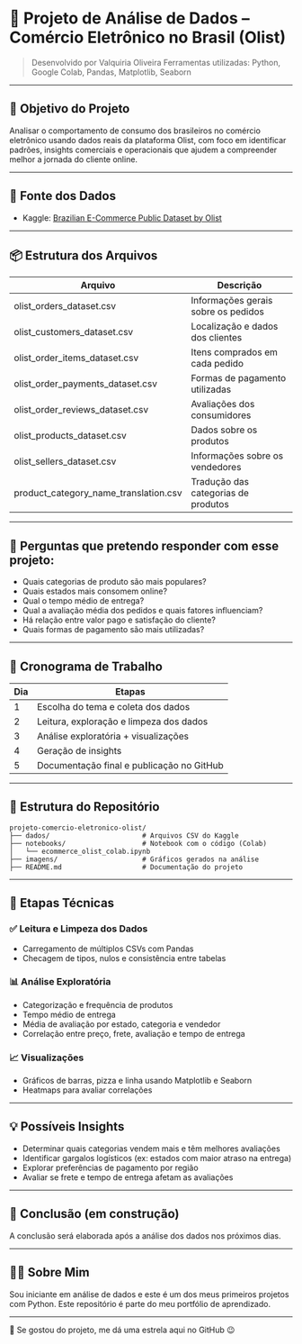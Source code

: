
# 🛒 Projeto de Análise de Dados – Comércio Eletrônico no Brasil (Olist)

> Desenvolvido por Valquiria Oliveira
> Ferramentas utilizadas: Python, Google Colab, Pandas, Matplotlib, Seaborn

---

## 🧠 Objetivo do Projeto

Analisar o comportamento de consumo dos brasileiros no comércio eletrônico usando dados reais da plataforma Olist, com foco em identificar padrões, insights comerciais e operacionais que ajudem a compreender melhor a jornada do cliente online.

---

## 🔗 Fonte dos Dados

- Kaggle: [Brazilian E-Commerce Public Dataset by Olist](https://www.kaggle.com/datasets/olistbr/brazilian-ecommerce/data)

---

## 📦 Estrutura dos Arquivos

| Arquivo                          | Descrição                                       |
|----------------------------------|-------------------------------------------------|
| olist_orders_dataset.csv         | Informações gerais sobre os pedidos             |
| olist_customers_dataset.csv      | Localização e dados dos clientes                |
| olist_order_items_dataset.csv    | Itens comprados em cada pedido                  |
| olist_order_payments_dataset.csv | Formas de pagamento utilizadas                  |
| olist_order_reviews_dataset.csv  | Avaliações dos consumidores                     |
| olist_products_dataset.csv       | Dados sobre os produtos                         |
| olist_sellers_dataset.csv        | Informações sobre os vendedores                 |
| product_category_name_translation.csv | Tradução das categorias de produtos        |

---

## 📝 Perguntas que pretendo responder com esse projeto:

- Quais categorias de produto são mais populares?
- Quais estados mais consomem online?
- Qual o tempo médio de entrega?
- Qual a avaliação média dos pedidos e quais fatores influenciam?
- Há relação entre valor pago e satisfação do cliente?
- Quais formas de pagamento são mais utilizadas?

---

## 📅 Cronograma de Trabalho

| Dia | Etapas                                    |
|-----|-------------------------------------------|
| 1   | Escolha do tema e coleta dos dados        |
| 2   | Leitura, exploração e limpeza dos dados   |
| 3   | Análise exploratória + visualizações      |
| 4   | Geração de insights                       |
| 5   | Documentação final e publicação no GitHub |

---

## 📁 Estrutura do Repositório

```
projeto-comercio-eletronico-olist/
├── dados/                       # Arquivos CSV do Kaggle
├── notebooks/                   # Notebook com o código (Colab)
│   └── ecommerce_olist_colab.ipynb
├── imagens/                     # Gráficos gerados na análise
├── README.md                    # Documentação do projeto
```

---

## 🧪 Etapas Técnicas

### ✅ Leitura e Limpeza dos Dados
- Carregamento de múltiplos CSVs com Pandas
- Checagem de tipos, nulos e consistência entre tabelas

### 📊 Análise Exploratória
- Categorização e frequência de produtos
- Tempo médio de entrega
- Média de avaliação por estado, categoria e vendedor
- Correlação entre preço, frete, avaliação e tempo de entrega

### 📈 Visualizações
- Gráficos de barras, pizza e linha usando Matplotlib e Seaborn
- Heatmaps para avaliar correlações

---

## 💡 Possíveis Insights

- Determinar quais categorias vendem mais e têm melhores avaliações
- Identificar gargalos logísticos (ex: estados com maior atraso na entrega)
- Explorar preferências de pagamento por região
- Avaliar se frete e tempo de entrega afetam as avaliações

---

## 📌 Conclusão (em construção)

A conclusão será elaborada após a análise dos dados nos próximos dias.

---

## 🙋‍♀️ Sobre Mim

Sou iniciante em análise de dados e este é um dos meus primeiros projetos com Python. Este repositório é parte do meu portfólio de aprendizado.

---

📌 Se gostou do projeto, me dá uma estrela aqui no GitHub 😉
